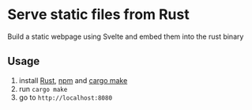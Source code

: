 # Serve static files from Rust
Build a static webpage using Svelte and embed them into the rust binary

## Usage
1. install [Rust](https://www.rust-lang.org/), [npm](https://www.npmjs.com/) and [cargo make](https://sagiegurari.github.io/cargo-make/)
2. run `cargo make`
3. go to `http://localhost:8080`
